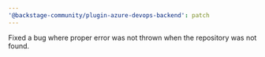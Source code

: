 ```yaml
---
'@backstage-community/plugin-azure-devops-backend': patch
---
```


Fixed a bug where proper error was not thrown when the repository was not found.

